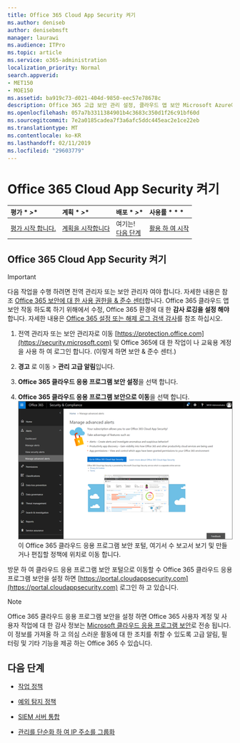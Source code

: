 ```yaml
---
title: Office 365 Cloud App Security 켜기
ms.author: deniseb
author: denisebmsft
manager: laurawi
ms.audience: ITPro
ms.topic: article
ms.service: o365-administration
localization_priority: Normal
search.appverid:
- MET150
- MOE150
ms.assetid: ba919c73-d021-404d-9850-eec57e78678c
description: Office 365 고급 보안 관리 설정, 클라우드 앱 보안 Microsoft Azure에 의해 구동 하는 방법을 알아보려면이 문서를 읽어보십시오.
ms.openlocfilehash: 057a7b3311384901b4c3683c350d1f26c91bf60d
ms.sourcegitcommit: 7e2a0185cadea7f3a6afc5ddc445eac2e1ce22eb
ms.translationtype: MT
ms.contentlocale: ko-KR
ms.lasthandoff: 02/11/2019
ms.locfileid: "29603779"
---
```

# <a name="turn-on-office-365-cloud-app-security"></a>Office 365 Cloud App Security 켜기
  
|평가 * *\>**|계획 * *\>**|배포 * *\>**|사용률 * * *|
|:-----|:-----|:-----|:-----|
|[평가 시작 합니다.](office-365-cas-overview.md) <br/> |[계획을 시작합니다](get-ready-for-office-365-cas.md) <br/> |여기는!  <br/> [다음 단계](activity-policies-and-alerts.md) <br/> |[활용 하 여 시작](utilization-activities-for-ocas.md) <br/> |
  
## <a name="turn-on-office-365-cloud-app-security"></a>Office 365 Cloud App Security 켜기

> [!IMPORTANT]
> 다음 작업을 수행 하려면 전역 관리자 또는 보안 관리자 여야 합니다. 자세한 내용은 참조 [Office 365 보안에 대 한 사용 권한을 &amp; 준수 센터](permissions-in-the-security-and-compliance-center.md)합니다. Office 365 클라우드 앱 보안 작동 하도록 하기 위해에서 수정, Office 365 환경에 대 한 **감사 로깅을 설정 해야** 합니다. 자세한 내용은 [Office 365 설정 또는 해제 로그 검색 감사](turn-audit-log-search-on-or-off.md)를 참조 하십시오. 
  
1. 전역 관리자 또는 보안 관리자로 이동 [https://protection.office.com](https://security.microsoft.com) 및 Office 365에 대 한 작업이 나 교육용 계정을 사용 하 여 로그인 합니다. (이렇게 하면 보안 &amp; 준수 센터.) 
    
2. **경고** 로 이동 \> **관리 고급 알림**입니다.
    
3. **Office 365 클라우드 응용 프로그램 보안 설정**을 선택 합니다.
    
4. **Office 365 클라우드 응용 프로그램 보안으로 이동**을 선택 합니다.<br/>![보안에서 &amp; 준수 센터 Office 365 클라우드 앱 보안으로 이동 하려면 고급 알림 관리를 선택 합니다.](media/958632d4-03e3-4ade-8e22-d5509db6fca7.png)<br/>이 Office 365 클라우드 응용 프로그램 보안 포털, 여기서 수 보고서 보기 및 만들거나 편집할 정책에 위치로 이동 합니다.

방문 하 여 클라우드 응용 프로그램 보안 포털으로 이동할 수 Office 365 클라우드 응용 프로그램 보안을 설정 하면 [https://portal.cloudappsecurity.com](https://portal.cloudappsecurity.com) 로그인 하 고 있습니다.
    
> [!NOTE]
> Office 365 클라우드 응용 프로그램 보안을 설정 하면 Office 365 사용자 계정 및 사용자 작업에 대 한 감사 정보는 [Microsoft 클라우드 응용 프로그램 보안](https://aka.ms/whatiscas)로 전송 됩니다. 이 정보를 가져올 하 고 의심 스러운 활동에 대 한 조치를 취할 수 있도록 고급 알림, 필터링 및 기타 기능을 제공 하는 Office 365 수 있습니다. 
  
## <a name="next-steps"></a>다음 단계

- [작업 정책](activity-policies-and-alerts.md)
    
- [예외 탐지 정책](anomaly-detection-policies-in-ocas.md)
    
- [SIEM 서버 통합](integrate-your-siem-server-with-office-365-cas.md)
    
- [관리를 단순화 하 여 IP 주소를 그룹화](group-your-ip-addresses-in-ocas.md)
    

